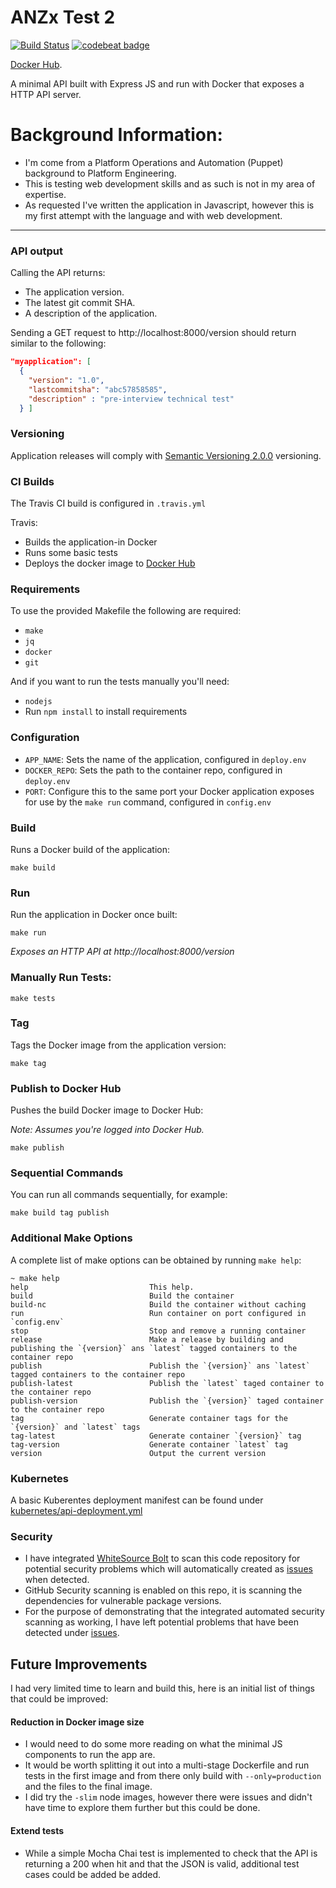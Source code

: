 # ANZx Test 2

[![Build Status](https://travis-ci.org/sammcj/anz-test-2.svg?branch=master)](https://travis-ci.org/sammcj/anz-test-2) [![codebeat badge](https://codebeat.co/badges/10c14261-e2e7-450e-ac79-ea5d8e83b155)](https://codebeat.co/projects/github-com-sammcj-anz-test-2-master)


[Docker Hub](https://hub.docker.com/repository/docker/sammcj/anz-test-2/tags?page=1).

A minimal API built with Express JS and run with Docker that exposes a HTTP API server.

# Background Information:

- I'm come from a Platform Operations and Automation (Puppet) background to Platform Engineering.
- This is testing web development skills and as such is not in my area of expertise.
- As requested I've written the application in Javascript, however this is my first attempt with the language and with web development.

---

### API output

Calling the API returns:

- The application version.
- The latest git commit SHA.
- A description of the application.

Sending a GET request to http://localhost:8000/version should return similar to the following:

```json
"myapplication": [
  {
    "version": "1.0",
    "lastcommitsha": "abc57858585",
    "description" : "pre-interview technical test"
  } ]
```

### Versioning

Application releases will comply with [Semantic Versioning 2.0.0](https://semver.org/) versioning.

### CI Builds

The Travis CI build is configured in `.travis.yml`

Travis:
- Builds the application-in Docker
- Runs some basic tests
- Deploys the docker image to [Docker Hub](https://hub.docker.com/repository/docker/sammcj/anz-test-2/)

### Requirements

To use the provided Makefile the following are required:

- `make`
- `jq`
- `docker`
- `git`

And if you want to run the tests manually you'll need:

- `nodejs`
- Run `npm install` to install requirements

### Configuration

- `APP_NAME`: Sets the name of the application, configured in `deploy.env`
- `DOCKER_REPO`: Sets the path to the container repo, configured in `deploy.env`
- `PORT`: Configure this to the same port your Docker application exposes for use by the `make run` command, configured in `config.env`

### Build

Runs a Docker build of the application:

```
make build
```

### Run

Run the application in Docker once built:

```
make run
```
_Exposes an HTTP API at http://localhost:8000/version_

### Manually Run Tests:

```
make tests
```

### Tag

Tags the Docker image from the application version:

```
make tag
```

### Publish to Docker Hub

Pushes the build Docker image to Docker Hub:

_Note: Assumes you're logged into Docker Hub._

```
make publish
```

### Sequential Commands

You can run all commands sequentially, for example:

```
make build tag publish
```

### Additional Make Options

A complete list of make options can be obtained by running `make help`:

```
~ make help
help                           This help.
build                          Build the container
build-nc                       Build the container without caching
run                            Run container on port configured in `config.env`
stop                           Stop and remove a running container
release                        Make a release by building and publishing the `{version}` ans `latest` tagged containers to the container repo
publish                        Publish the `{version}` ans `latest` tagged containers to the container repo
publish-latest                 Publish the `latest` taged container to the container repo
publish-version                Publish the `{version}` taged container to the container repo
tag                            Generate container tags for the `{version}` and `latest` tags
tag-latest                     Generate container `{version}` tag
tag-version                    Generate container `latest` tag
version                        Output the current version
```

### Kubernetes

A basic Kuberentes deployment manifest can be found under [kubernetes/api-deployment.yml](kubernetes/api-deployment.yml)

### Security

- I have integrated [WhiteSource Bolt](https://bolt.whitesourcesoftware.com/github/) to scan this code repository for potential security problems which will automatically created as [issues](https://github.com/sammcj/anz-test-2/issues) when detected.
- GitHub Security scanning is enabled on this repo, it is scanning the dependencies for vulnerable package versions.
- For the purpose of demonstrating that the integrated automated security scanning as working, I have left potential problems that have been detected under [issues](https://github.com/sammcj/anz-test-2/issues).

## Future Improvements

I had very limited time to learn and build this, here is an initial list of things that could be improved:

#### Reduction in Docker image size

- I would need to do some more reading on what the minimal JS components to run the app are.
- It would be worth splitting it out into a multi-stage Dockerfile and run tests in the first image and from there only build with `--only=production` and the files to the final image.
- I did try the `-slim` node images, however there were issues and didn't have time to explore them further but this could be done.

#### Extend tests

- While a simple Mocha Chai test is implemented to check that the API is returning a 200 when hit and that the JSON is valid, additional test cases could be added be added.
